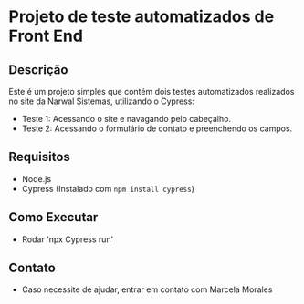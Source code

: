 # Projeto de teste automatizados de Front End

## Descrição

Este é um projeto simples que contém dois testes automatizados realizados no site da Narwal Sistemas, utilizando o Cypress:

- Teste 1: Acessando o site e navagando pelo cabeçalho.
- Teste 2: Acessando o formulário de contato e preenchendo os campos.

## Requisitos

- Node.js
- Cypress (Instalado com `npm install cypress`)

## Como Executar

- Rodar 'npx Cypress run'

## Contato

- Caso necessite de ajudar, entrar em contato com Marcela Morales
